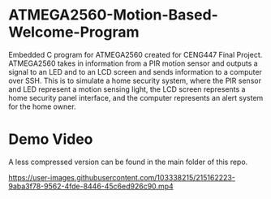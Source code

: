 # ATMEGA2560-Motion-Based-Welcome-Program
Embedded C program for ATMEGA2560 created for CENG447 Final Project. ATMEGA2560 takes in information from a PIR motion sensor and outputs a signal to an LED and to an LCD screen and sends information to a computer over SSH. This is to simulate a home security system, where the PIR sensor and LED represent a motion sensing light, the LCD screen represents a home security panel interface, and the computer represents an alert system for the home owner.

# Demo Video
A less compressed version can be found in the main folder of this repo.

https://user-images.githubusercontent.com/103338215/215162223-9aba3f78-9562-4fde-8446-45c6ed926c90.mp4

